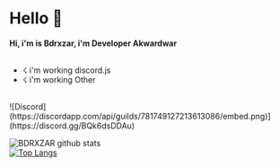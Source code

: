 <h1> Hello 👋 </h1>
<b>Hi, i'm is Bdrxzar, i'm Developer Akwardwar</b>

<br />
<br />

- ☇ i'm working discord.js
- ☇ i'm working Other

<br />
![Discord](https://discordapp.com/api/guilds/781749127213613086/embed.png)](https://discord.gg/BQk6dsDDAu)

<br />

![BDRXZAR github stats](https://github-readme-stats.vercel.app/api?username=badriian24&show_icons=true&theme=tokyonight)
<br />
[![Top Langs](https://github-readme-stats.vercel.app/api/top-langs/?username=badriian24)](https://github.com/badriian24/Bdrxzar)
